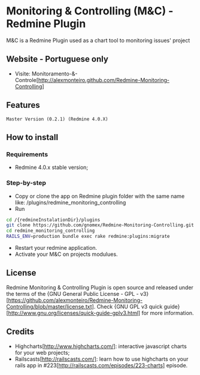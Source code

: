 # Monitoring & Controlling (M&C) - Redmine Plugin

M&C is a Redmine Plugin used as a chart tool to monitoring issues' project 

## Website - Portuguese only

* Visite: Monitoramento-&-Controle[http://alexmonteiro.github.com/Redmine-Monitoring-Controlling]

## Features
	Master Version (0.2.1) (Redmine 4.0.X)

## How to install 

### Requirements

* Redmine 4.0.x stable version;

### Step-by-step

* Copy or clone the app on Redmine plugin folder with the same name like: /plugins/redmine_monitoring_controlling
* Run
 ```bash  
cd /{redmineInstalationDir}/plugins
git clone https://github.com/gnomex/Redmine-Monitoring-Controlling.git redmine_monitoring_controlling
cd redmine_monitoring_controlling
RAILS_ENV=production bundle exec rake redmine:plugins:migrate
```

* Restart your redmine application.
* Activate your M&C on projects modulues.

## License
 
Redmine Monitoring & Controlling Plugin is open source and released under the terms of the {GNU General Public License - GPL - v3}[https://github.com/alexmonteiro/Redmine-Monitoring-Controlling/blob/master/license.txt].
Check {GNU GPL v3 quick guide}[http://www.gnu.org/licenses/quick-guide-gplv3.html] for more information.

## Credits

* Highcharts[http://www.highcharts.com/]: interactive javascript charts for your web projects;
* Railscasts[http://railscasts.com/]: learn how to use highcharts on your rails app in #223[http://railscasts.com/episodes/223-charts] episode.
